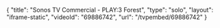 {
    "title": "Sonos TV Commercial - PLAY:3 Forest",
    "type": "solo",
    "layout": "iframe-static",
    "videoId": "69886742",
    "url": "\/tvpembed\/69886742"
}